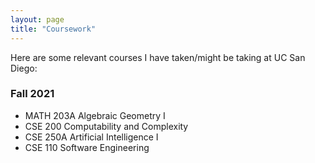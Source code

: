 ```yaml
---
layout: page
title: "Coursework"
---
```


Here are some relevant courses I have taken/might be taking at UC San Diego:

### Fall 2021
- MATH 203A Algebraic Geometry I
- CSE 200 Computability and Complexity
- CSE 250A Artificial Intelligence I 
- CSE 110 Software Engineering
